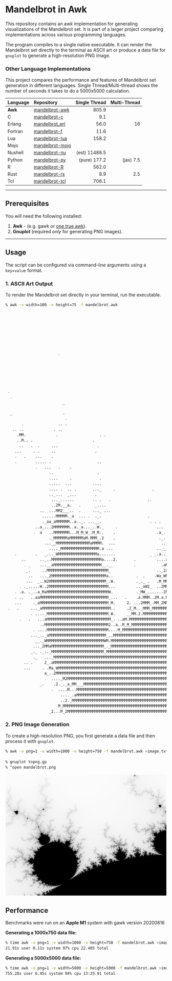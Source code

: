# Mandelbrot in Awk 

This repository contains an awk implementation for generating visualizations of the Mandelbrot set. It is part of a larger project comparing implementations across various programming languages.

The program compiles to a single native executable. It can render the Mandelbrot set directly to the terminal as ASCII art or produce a data file for `gnuplot` to generate a high-resolution PNG image.

### Other Language Implementations

This project compares the performance and features of Mandelbrot set generation in different languages.
Single Thread/Multi-thread shows the number of seconds it takes to do a 5000x5000 calculation.

| Language    | Repository                                                         | Single Thread   | Multi-Thread |
| :--------   | :----------------------------------------------------------------- | ---------------:| -----------: |
| **Awk**     | [mandelbrot-awk](https://github.com/jesper-olsen/mandelbrot-awk)   |           805.9 |              |
| C           | [mandelbrot-c](https://github.com/jesper-olsen/mandelbrot-c)       |             9.1 |              |
| Erlang      | [mandelbrot_erl](https://github.com/jesper-olsen/mandelbrot_erl)   |            56.0 |           16 |
| Fortran     | [mandelbrot-f](https://github.com/jesper-olsen/mandelbrot-f)       |            11.6 |              |
| Lua         | [mandelbrot-lua](https://github.com/jesper-olsen/mandelbrot-lua)   |           158.2 |              |
| Mojo        | [mandelbrot-mojo](https://github.com/jesper-olsen/mandelbrot-mojo) |                 |              |
| Nushell     | [mandelbrot-nu](https://github.com/jesper-olsen/mandelbrot-nu)     |   (est) 11488.5 |              |
| Python      | [mandelbrot-py](https://github.com/jesper-olsen/mandelbrot-py)     |    (pure) 177.2 | (jax)    7.5 |
| R           | [mandelbrot-R](https://github.com/jesper-olsen/mandelbrot-R)       |           562.0 |              |
| Rust        | [mandelbrot-rs](https://github.com/jesper-olsen/mandelbrot-rs)     |             8.9 |          2.5 |
| Tcl         | [mandelbrot-tcl](https://github.com/jesper-olsen/mandelbrot-tcl)   |           706.1 |              |



---

## Prerequisites

You will need the following installed:

1.  **Awk** - (e.g. gawk or [one true awk](https://github.com/onetrueawk/awk)). 
2.  **Gnuplot** (required *only* for generating PNG images).

---


## Usage

The script can be configured via command-line arguments using a `key=value` format.

### 1. ASCII Art Output

To render the Mandelbrot set directly in your terminal, run the executable.

```sh
% awk -v width=100 -v height=75 -f mandelbrot.awk
                                                                                                    
                                                                                .                   
                                                                                                    
                                                                                                    
                                                                              ..                    
                                                                                                    
                                                                               .                    
                                                                               . .                  
                       .                                                        .                   
                                                                               .                    
                                                                              .  .      .           
                                                                                     . .....        
                                                                                 .        .         
                                                                                   .      .. . .    
                                                                                              ..    
 .                                                                                                  
  .                                                                                            .    
                         _                                                                          
                                                                                             . .    
  _                      .                                                                     _M.  
                          .                                                                    .M.  
       .               .. .                                                                   ._. ..
   .. ..             . ..                                                                 .  .    ..
     .MM.             .                  . .                                                      ._
     ..M.. .                          .                                                   .        .
      ..   .  .     ...                 .                                                           
    ...     . .     ..                 .                                                            
    .   .    ...    .                                                                               
    .        ..... .                    ..                                                          
             .   ...   .    .                                                                    .._
                   ..                   .                                                  .    _a..
                   ....     .            .                                              ._  a    .._
                   .....  ...         ....                                                ..a.   .._
                   .... .  .. .       ..._     .                .               ..    ..  a__......_
                   .._...  _...        .                                         .  ._..._._....aa.W
                    ..._......        .. .   .                ..                  .    ....__._.M_WM
                    ..2M.__a.   .      _....                                      .    .  .._a_MMMMM
               ..  ...MM2___..  .     ..._ ...                                         .  M.2MMMMMMM
                ......MMMMM._a  ... .  ._.                    .        .                  ._MMMMMMMM
                ._aa_aMMMMMM..a.._. ...__.                     . . .                     .__aMMMMMMM
             ..a_...2MMMMMMM..a._a..._..W._     .                 ...  ..  .             .2._MMMMMMM
            .  a   ..MMMMMMM...M_M_W_.M_M..    .                  .a_.._  _          _  ..M_MMMMMMMM
                   ._MMMMMMaMMMMMMaM.MMM_.2    .                   ._..M.             __..a_MMMMMMMM
                 ...__MMMMMMMMMMMMMMMaMMMM.  ...                    .._a_.__   .          _.MMMMMMMM
                   ...._MMMMMMMMMMMMMMMMM.a ...                   .._____.22   .          ._MMMMMMMM
    .        .   _..._WMMMMMMMMMMMMMMMMMa.......               _ _.a.._a...     ..       ..._MMMMMMM
       ..      .._..MMMMMMMMMMMMMMMMMMMMMMa....2.       .         ....aM_._.    .a_..     ..aMMMMMMM
        . _    ...__aMMMMMMMMMMMMMMMMMMMMM__.__         .           .aMMMaMM. M.M2Ma. W.  ._.aMMMMMM
         _.     ..MMMMMMMMMMMMMMMMMMMMMMMMMMM_                    .._2aMMMWW.  .__W_..aM......_MMMMM
          ..   ..._2MMMMMMMMMMMMMMMMMMMMMMMMa..          .  .    .Wa_WMMMMM2.a..MMMM.._M.2M.a.._MMMM
         ...  _..W2MMMMMMMMMMMMMMMMMMMMMMMMM_.W.         ._._ .   .M_MMMMMMM.MM.MMMM.MMMaaMaM2MMMMMM
      . ._.....W..2MMMMMMMMMMMMMMMMMMMMMMMMMM...         .._aW2_  ..2MMMMMMM..MWMMMMMMMMMMMMMMMMMMMM
    . .a. ._..a_MaMMMMMMMMMMMMMMMMMMMMMMMMMMMW.          ._MW_.......2MMMMM_aMMMMMMMMMMMMMMMMMMMMMMM
    . ..   ..aaMMMMMMMMMMMMMMMMMMMMMMMMMMMMMM_...   .    .a.MMM..2M.a.MMMMMMMMMMMMMMMMMMMMMMMMMMMMMM
    ...     ._aMMMMMMMMMMMMMMMMMMMMMMMMMMMMMM_M.     2. ...2MMM_.MM_2MMMMMMMMMMMMMMMMMMMMMMMMMMMMMMM
 .   .     ..._aMMMMMMMMMMMMMMMMMMMMMMMMMMMMMM..     .2_M.._MMM_MMMMMMMMMMMMMMMMMMMMMMMMMMMMMMMMMMMM
           . ...._MMMMMMMMMMMMMMMMMMMMMMMMMMM_W.     __MM.2.MMMMMMMMMMMMMMMMMMMMMMMMMMMMMMMMMMMMMMMM
      .   .   ...aMMMMMMMMMMMMMMMMMMMMMMMMMMMM_. ..aM.MMMMMMMMMMMMMMMMMMMMMMMMMMMMMMMMMMMMMMMMMMMMMM
               ..MMMMMMMMMMMMMMMMMMMMMMMMMMMM2..a..M_M_MMMMMMMMMMMMMMMMMMMMMMMMMMMMMMMMMMMMMMMMMMMMM
            . ....MMMMMMMMMMMMMMMMMMMMMMMMMMM....M_MMMMMMMMMMMMMMMMMMMMMMMMMMMMMMMMMMMMMMMMMMMMMMMMM
           ..._.._aMMMMMMMMMMMMMMMMMMMMMMMMM_..MMMMMMMMMMMMMMMMMMMMMMMMMMMMMMMMMMMMMMMMMMMMMMMMMMMMM
             __._WMMMMMMMMMMMMMMMMMMMMMMMMMWM.MMMMMMMMMMMMMMMMMMMMMMMMMMMMMMMMMMMMMMMMMMMMMMMMMMMMMM
            ..._2MMaMMMMMMMMMMMMMMMMMMMMMMM_._MMMMMMMMMMMMMMMMMMMMMMMMMMMMMMMMMMMMMMMMMMMMMMMMMMMMMM
           _._ ._.._MMMMMMMMMMMMMMMMMMMMMMM_MMMMMMMMMMMMMMMMMMMMMMMMMMMMMMMMMMMMMMMMMMMMMMMMMMMMMMMM
            ._   ..._MMMMMMMMMMMMMMMMMMMMMMMMMMMMMMMMMMMMMMMMMMMMMMMMMMMMMMMMMMMMMMMMMMMMMMMMMMMMMMM
        .. .     2_.aMMMMMMMMMMMMMMMMMMMMMMMMMMMMMMMMMMMMMMMMMMMMMMMMMMMMMMMMMMMMMMMMMMMMMMMMMMMMMMM
        ...     . .Ma_WMMMMMMMMMMMMMMMMMMMMMMMMMMMMMMMMMMMMMMMMMMMMMMMMMMMMMMMMMMMMMMMMMMMMMMMMMMMMM
                 a_..2MMMMMMMMMMMMMMMMMMMMMMMMMMMMMMMMMMMMMMMMMMMMMMMMMMMMMMMMMMMMMMMMMMMMMMMMMMMMMM
                 .  ...._M2MMMMMMMMMMMMMMMMMMMMMMMMMMMMMMMMMMMMMMMMMMMMMMMMMMMMMMMMMMMMMMMMMMMMMMMMM
               _.    .2._._a_MM___MMMMMMMMMMMMMMMMMMMMMMMMMMMMMMMMMMMMMMMMMMMMMMMMMMMMMMMMMMMMMMMMMM
                    .  ....M...MMMMMMMMMMMMMMMMMMMMMMMMMMMMMMMMMMMMMMMMMMMMMMMMMMMMMMMMMMMMMMMMMMMMM
                        ...._.aMMMMMMMMMMMMMMMMMMMMMMMMMMMMMMMMMMMMMMMMMMMMMMMMMMMMMMMMMMMMMMMMMMMMM
                        ..2._MMMMMMMMMMMMMMMMMMMMMMMMMMMMMMMMMMMMMMMMMMMMMMMMMMMMMMMMMMMMMMMMMMMMMMM
                       M_MMMMMMMMMMMMMMMMMMMMMMMMMMMMMMMMMMMMMMMMMMMMMMMMMMMMMMMMMMMMMMMMMMMMMMMMMMM
                   _2...M_2MMMMMMMMMMMMMMMMMMMMMMMMMMMMMMMMMMMMMMMMMMMMMMMMMMMMMMMMMMMMMMMMMMMMMMMMM
```


### 2. PNG Image Generation

To create a high-resolution PNG, you first generate a data file and then process it with `gnuplot`.


```sh
% awk -v png=1 -v width=1000 -v height=750 -f mandelbrot.awk >image.txt

% gnuplot topng.gp
% ^open mandelbrot.png
```
![PNG](https://raw.githubusercontent.com/jesper-olsen/mandelbrot-awk/main/mandelbrot.png)


## Performance

Benchmarks were run on an **Apple M1** system with gawk version 20200816

**Generating a 1000x750 data file:**

```sh
% time awk -v png=1 -v width=1000 -v height=750 -f mandelbrot.awk >image.txt
21.91s user 0.11s system 97% cpu 22.485 total
```


**Generating a 5000x5000 data file:**

```sh
% time awk -v png=1 -v width=5000 -v height=5000 -f mandelbrot.awk >image25k.txt
755.28s user 6.95s system 94% cpu 13:25.91 total
```


